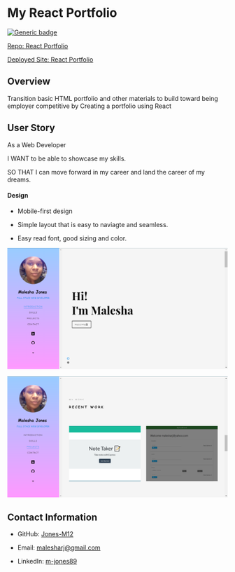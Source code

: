 # My React Portfolio

[![Generic badge](https://img.shields.io/badge/VERSION-1.1.0-BROWN.svg)](https://shields.io/)

[Repo: React Portfolio](https://github.com/Jones-M12/Jones-Portfolio.git)

[Deployed Site: React Portfolio](https://jones-m12.github.io/Jones-Portfolio/)

## Overview

Transition basic HTML portfolio and other materials to build toward being employer competitive by Creating a portfolio using React 

## User Story

As a Web Developer

I WANT to be able to showcase my skills.

SO THAT I can move forward in my career and land the career of my dreams.


#### Design

* Mobile-first design

* Simple layout that is easy to naviagte and seamless.

* Easy read font, good sizing and color.

![Portfolio](./careerfocus/public/images/reactportfolio.PNG)

![Portfolio Project](./careerfocus/public/images/port2.PNG)


## Contact Information

* GitHub: [Jones-M12](https://github.com/Jones-M12) 

* Email: malesharj@gmail.com 

* LinkedIn: [m-jones89](https://www.linkedin.com/in/m-jones8)

